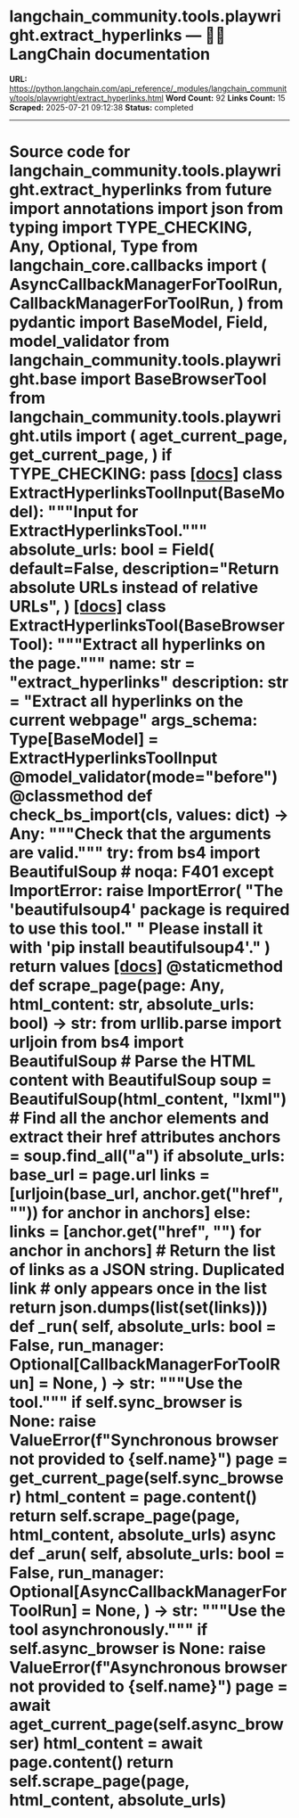 # langchain_community.tools.playwright.extract_hyperlinks — 🦜🔗 LangChain  documentation

**URL:** https://python.langchain.com/api_reference/_modules/langchain_community/tools/playwright/extract_hyperlinks.html
**Word Count:** 92
**Links Count:** 15
**Scraped:** 2025-07-21 09:12:38
**Status:** completed

---

# Source code for langchain\_community.tools.playwright.extract\_hyperlinks               from __future__ import annotations          import json     from typing import TYPE_CHECKING, Any, Optional, Type          from langchain_core.callbacks import (         AsyncCallbackManagerForToolRun,         CallbackManagerForToolRun,     )     from pydantic import BaseModel, Field, model_validator          from langchain_community.tools.playwright.base import BaseBrowserTool     from langchain_community.tools.playwright.utils import (         aget_current_page,         get_current_page,     )          if TYPE_CHECKING:         pass                              [[docs]](https://python.langchain.com/api_reference/community/tools/langchain_community.tools.playwright.extract_hyperlinks.ExtractHyperlinksToolInput.html#langchain_community.tools.playwright.extract_hyperlinks.ExtractHyperlinksToolInput)     class ExtractHyperlinksToolInput(BaseModel):         """Input for ExtractHyperlinksTool."""              absolute_urls: bool = Field(             default=False,             description="Return absolute URLs instead of relative URLs",         )                                             [[docs]](https://python.langchain.com/api_reference/community/tools/langchain_community.tools.playwright.extract_hyperlinks.ExtractHyperlinksTool.html#langchain_community.tools.playwright.extract_hyperlinks.ExtractHyperlinksTool)     class ExtractHyperlinksTool(BaseBrowserTool):         """Extract all hyperlinks on the page."""              name: str = "extract_hyperlinks"         description: str = "Extract all hyperlinks on the current webpage"         args_schema: Type[BaseModel] = ExtractHyperlinksToolInput              @model_validator(mode="before")         @classmethod         def check_bs_import(cls, values: dict) -> Any:             """Check that the arguments are valid."""             try:                 from bs4 import BeautifulSoup  # noqa: F401             except ImportError:                 raise ImportError(                     "The 'beautifulsoup4' package is required to use this tool."                     " Please install it with 'pip install beautifulsoup4'."                 )             return values                         [[docs]](https://python.langchain.com/api_reference/community/tools/langchain_community.tools.playwright.extract_hyperlinks.ExtractHyperlinksTool.html#langchain_community.tools.playwright.extract_hyperlinks.ExtractHyperlinksTool.scrape_page)         @staticmethod         def scrape_page(page: Any, html_content: str, absolute_urls: bool) -> str:             from urllib.parse import urljoin                  from bs4 import BeautifulSoup                  # Parse the HTML content with BeautifulSoup             soup = BeautifulSoup(html_content, "lxml")                  # Find all the anchor elements and extract their href attributes             anchors = soup.find_all("a")             if absolute_urls:                 base_url = page.url                 links = [urljoin(base_url, anchor.get("href", "")) for anchor in anchors]             else:                 links = [anchor.get("href", "") for anchor in anchors]             # Return the list of links as a JSON string. Duplicated link             # only appears once in the list             return json.dumps(list(set(links)))                             def _run(             self,             absolute_urls: bool = False,             run_manager: Optional[CallbackManagerForToolRun] = None,         ) -> str:             """Use the tool."""             if self.sync_browser is None:                 raise ValueError(f"Synchronous browser not provided to {self.name}")             page = get_current_page(self.sync_browser)             html_content = page.content()             return self.scrape_page(page, html_content, absolute_urls)              async def _arun(             self,             absolute_urls: bool = False,             run_manager: Optional[AsyncCallbackManagerForToolRun] = None,         ) -> str:             """Use the tool asynchronously."""             if self.async_browser is None:                 raise ValueError(f"Asynchronous browser not provided to {self.name}")             page = await aget_current_page(self.async_browser)             html_content = await page.content()             return self.scrape_page(page, html_content, absolute_urls)